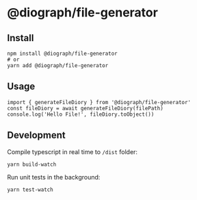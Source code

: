 # @diograph/file-generator

## Install

```
npm install @diograph/file-generator
# or
yarn add @diograph/file-generator
```

## Usage

```
import { generateFileDiory } from '@diograph/file-generator'
const fileDiory = await generateFileDiory(filePath)
console.log('Hello File!', fileDiory.toObject())
```

## Development

Compile typescript in real time to `/dist` folder:

```
yarn build-watch
```

Run unit tests in the background:

```
yarn test-watch
```

